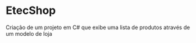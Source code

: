 # EtecShop
Criação de um projeto em C# que exibe uma lista de produtos através de um modelo de loja
